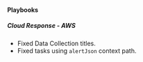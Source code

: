 
#### Playbooks

##### Cloud Response - AWS

- Fixed Data Collection titles.
- Fixed tasks using `alertJson` context path.
